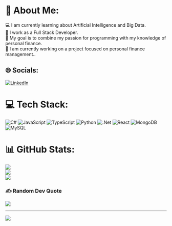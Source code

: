 # 💫 About Me:
💻 I am currently learning about Artificial Intelligence and Big Data.<br>💼 I work as a Full Stack Developer.<br>🤝 My goal is to combine my passion for programming with my knowledge of personal finance.<br>🚀 I am currently working on a project focused on personal finance management..


## 🌐 Socials:
[![LinkedIn](https://img.shields.io/badge/LinkedIn-%230077B5.svg?logo=linkedin&logoColor=white)](https://linkedin.com/in/https://es.linkedin.com/in/h%C3%A9ctor-pascual-mar%C3%ADn-953787232) 

# 💻 Tech Stack:
![C#](https://img.shields.io/badge/c%23-%23239120.svg?style=for-the-badge&logo=csharp&logoColor=white) ![JavaScript](https://img.shields.io/badge/javascript-%23323330.svg?style=for-the-badge&logo=javascript&logoColor=%23F7DF1E) ![TypeScript](https://img.shields.io/badge/typescript-%23007ACC.svg?style=for-the-badge&logo=typescript&logoColor=white) ![Python](https://img.shields.io/badge/python-3670A0?style=for-the-badge&logo=python&logoColor=ffdd54) ![.Net](https://img.shields.io/badge/.NET-5C2D91?style=for-the-badge&logo=.net&logoColor=white) ![React](https://img.shields.io/badge/react-%2320232a.svg?style=for-the-badge&logo=react&logoColor=%2361DAFB) ![MongoDB](https://img.shields.io/badge/MongoDB-%234ea94b.svg?style=for-the-badge&logo=mongodb&logoColor=white) ![MySQL](https://img.shields.io/badge/mysql-4479A1.svg?style=for-the-badge&logo=mysql&logoColor=white)
# 📊 GitHub Stats:
![](https://github-readme-stats.vercel.app/api?username=h-pascual&theme=radical&hide_border=false&include_all_commits=false&count_private=false)<br/>
![](https://github-readme-streak-stats.herokuapp.com/?user=h-pascual&theme=radical&hide_border=false)<br/>
![](https://github-readme-stats.vercel.app/api/top-langs/?username=h-pascual&theme=radical&hide_border=false&include_all_commits=false&count_private=false&layout=compact)

### ✍️ Random Dev Quote
![](https://quotes-github-readme.vercel.app/api?type=horizontal&theme=radical)

---
[![](https://visitcount.itsvg.in/api?id=h-pascual&icon=2&color=11)](https://visitcount.itsvg.in)

<!-- Proudly created with GPRM ( https://gprm.itsvg.in ) -->
